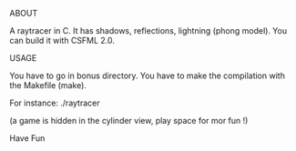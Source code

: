 ABOUT


A raytracer in C. It has shadows, reflections, lightning (phong model). You can build it with CSFML 2.0.

USAGE


You have to go in bonus directory.
You have to make the compilation with the Makefile (make).

For instance:
./raytracer

(a game is hidden in the cylinder view, play space for mor fun !)

Have Fun